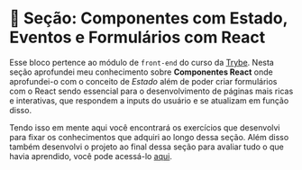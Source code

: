 # :paperclip: Seção: Componentes com Estado, Eventos e Formulários com React

Esse bloco pertence ao módulo de `front-end` do curso da [Trybe](https://www.betrybe.com/). Nesta seção aprofundei meu conhecimento sobre **Componentes React** onde aprofundei-o com o conceito de _Estado_ além de poder criar formulários com o React sendo essencial para o desenvolvimento de páginas mais ricas e interativas, que respondem a inputs do usuário e se atualizam em função disso.

Tendo isso em mente aqui você encontrará os exercícios que desenvolvi para fixar os conhecimentos que adquiri ao longo dessa seção. Além disso também desenvolvi o projeto ao final dessa seção para avaliar tudo o que havia aprendido, você pode acessá-lo [aqui](https://github.com/pedrohxiv/tryunfo).
